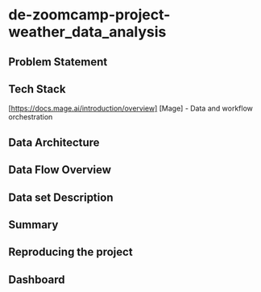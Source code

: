 # de-zoomcamp-project-weather_data_analysis

## Problem Statement


## Tech Stack
[https://docs.mage.ai/introduction/overview] [Mage] - Data and workflow orchestration



## Data Architecture



## Data Flow Overview


## Data set Description


## Summary 


## Reproducing the project


## Dashboard
